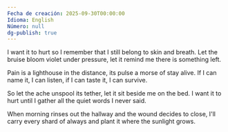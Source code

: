 ```yaml
---
Fecha de creación: 2025-09-30T00:00:00
Idioma: English
Número: null
dg-publish: true
---
```


I want it to hurt so I remember
that I still belong to skin and breath.
Let the bruise bloom violet under pressure,
let it remind me there is something left.

Pain is a lighthouse in the distance,
its pulse a morse of stay alive.
If I can name it, I can listen,
if I can taste it, I can survive.

So let the ache unspool its tether,
let it sit beside me on the bed.
I want it to hurt until I gather
all the quiet words I never said.

When morning rinses out the hallway
and the wound decides to close,
I'll carry every shard of always
and plant it where the sunlight grows.
